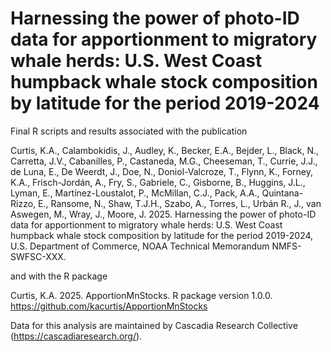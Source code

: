 # Harnessing the power of photo-ID data for apportionment to migratory whale herds: U.S. West Coast humpback whale stock composition by latitude for the period 2019-2024
Final R scripts and results associated with the publication

Curtis, K.A., Calambokidis, J., Audley, K., Becker, E.A., Bejder, L., Black, N., Carretta, J.V., Cabanilles, P., Castaneda, M.G., Cheeseman, T., Currie, J.J., de Luna, E., De Weerdt, J., Doe, N., Doniol-Valcroze, T., Flynn, K., Forney, K.A., Frisch-Jordán, A., Fry, S., Gabriele, C., Gisborne, B., Huggins, J.L., Lyman, E., Martínez-Loustalot, P., McMillan, C.J., Pack, A.A., Quintana-Rizzo, E., Ransome, N., Shaw, T.J.H., Szabo, A., Torres, L., Urbán R., J., van Aswegen, M., Wray, J., Moore, J. 2025. Harnessing the power of photo-ID data for apportionment to migratory whale herds: U.S. West Coast humpback whale stock composition by latitude for the period 2019-2024, U.S. Department of Commerce, NOAA Technical Memorandum NMFS-SWFSC-XXX.

and with the R package

Curtis, K.A. 2025. ApportionMnStocks. R package version 1.0.0. https://github.com/kacurtis/ApportionMnStocks


Data for this analysis are maintained by Cascadia Research Collective (https://cascadiaresearch.org/).
